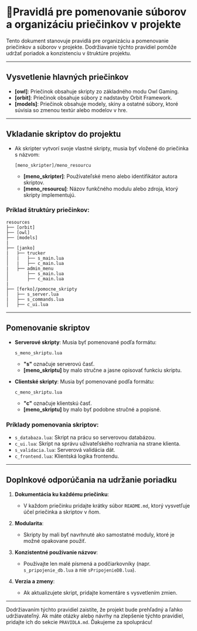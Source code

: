 # 📁Pravidlá pre pomenovanie súborov a organizáciu priečinkov v projekte

Tento dokument stanovuje pravidlá pre organizáciu a pomenovanie priečinkov a súborov v projekte. Dodržiavanie týchto pravidiel pomôže udržať poriadok a konzistenciu v štruktúre projektu.

---

## Vysvetlenie hlavných priečinkov

- **[owl]**: Priečinok obsahuje skripty zo základného modu Owl Gaming.
- **[orbit]**: Priečinok obsahuje súbory z nadstavby Orbit Framework.
- **[models]**: Priečinok obsahuje modely, skiny a ostatné súbory, ktoré súvisia so zmenou textúr alebo modelov v hre.

---

## Vkladanie skriptov do projektu

- Ak skripter vytvorí svoje vlastné skripty, musia byť vložené do priečinka s názvom:
  ```
  [meno_skripter]/meno_resourcu
  ```
  - **[meno_skripter]**: Používateľské meno alebo identifikátor autora skriptov.
  - **[meno_resourcu]**: Názov funkčného modulu alebo zdroja, ktorý skripty implementujú.

### Príklad štruktúry priečinkov:
```
resources
├── [orbit]
├── [owl]
├── [models]
|
├── [janko]
|   ├── trucker
│   |   ├── s_main.lua
│   |   ├── c_main.lua
|   ├── admin_menu
│       ├── s_main.lua
│       ├── c_main.lua
|
├── [ferko]/pomocne_skripty
│   ├── s_server.lua
|   ├── s_commands.lua
│   ├── c_ui.lua
```

---

## Pomenovanie skriptov

- **Serverové skripty**: Musia byť pomenované podľa formátu:
  ```
  s_meno_skriptu.lua
  ```
  - **"s"** označuje serverovú časť.
  - **[meno_skriptu]** by malo stručne a jasne opisovať funkciu skriptu.

- **Clientské skripty**: Musia byť pomenované podľa formátu:
  ```
  c_meno_skriptu.lua
  ```
  - **"c"** označuje klientskú časť.
  - **[meno_skriptu]** by malo byť podobne stručné a popisné.

### Príklady pomenovania skriptov:
- `s_databaza.lua`: Skript na prácu so serverovou databázou.
- `c_ui.lua`: Skript na správu užívateľského rozhrania na strane klienta.
- `s_validacia.lua`: Serverová validácia dát.
- `c_frontend.lua`: Klientská logika frontendu.

---

## Doplnkové odporúčania na udržanie poriadku

1. **Dokumentácia ku každému priečinku**:
   - V každom priečinku pridajte krátky súbor `README.md`, ktorý vysvetľuje účel priečinka a skriptov v ňom.

2. **Modularita**:
   - Skripty by mali byť navrhnuté ako samostatné moduly, ktoré je možné opakovane použiť.

3. **Konzistentné používanie názvov**:
   - Používajte len malé písmená a podčiarkovníky (napr. `s_pripojenie_db.lua` a nie `sPripojenieDB.lua`).

4. **Verzia a zmeny**:
   - Ak aktualizujete skript, pridajte komentáre s vysvetlením zmien.

---

Dodržiavaním týchto pravidiel zaistíte, že projekt bude prehľadný a ľahko udržiavateľný. Ak máte otázky alebo návrhy na zlepšenie týchto pravidiel, pridajte ich do sekcie `PRAVIDLA.md`. Ďakujeme za spoluprácu!
